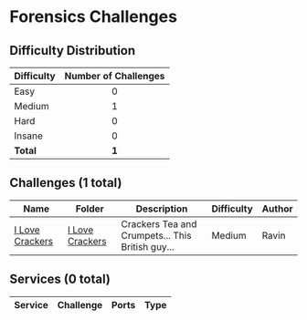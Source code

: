 
# Forensics Challenges

## Difficulty Distribution
| Difficulty | Number of Challenges |
|------------|:--------------------:|
| Easy | 0 |
| Medium | 1 |
| Hard | 0 |
| Insane | 0 |
| **Total** | **1** |

## Challenges (1 total)
| Name | Folder | Description | Difficulty | Author |
|------|--------|-------------|------------|--------|
| [I Love Crackers](<./I Love Crackers>) | [I Love Crackers](<./I Love Crackers>) | Crackers Tea and Crumpets... This British guy... | Medium | Ravin |

## Services (0 total)
| Service | Challenge | Ports | Type |
|---------|-----------|-------|------|

